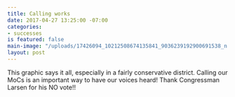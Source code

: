 ```yaml
---
title: Calling works
date: 2017-04-27 13:25:00 -07:00
categories:
- successes
is featured: false
main-image: "/uploads/17426094_10212508674135841_9036239192900691538_n.jpg"
layout: post
---
```



This graphic says it all, especially in a fairly conservative district. Calling our MoCs is an important way to have our voices heard! Thank Congressman Larsen for his NO vote!!